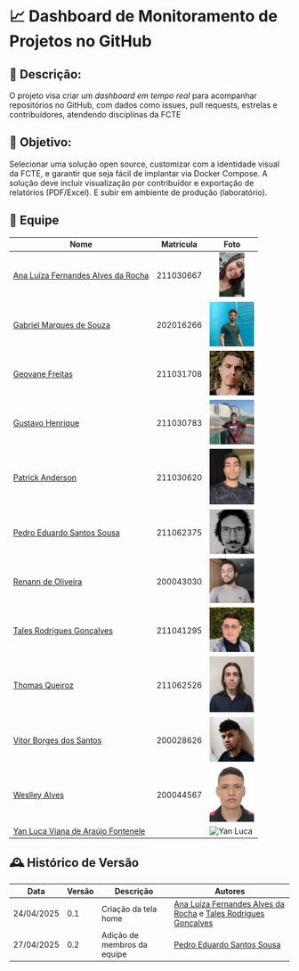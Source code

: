 # 📈 Dashboard de Monitoramento de Projetos no GitHub

## 📝 Descrição:
O projeto visa criar um *dashboard em tempo real* para acompanhar repositórios no GitHub, com dados como issues, pull requests, estrelas e contribuidores, atendendo disciplinas da FCTE 

## 🎯 Objetivo:
Selecionar uma solução open source, customizar com a identidade visual da FCTE, e garantir que seja fácil
de implantar via Docker Compose. A solução deve incluir visualização por contribuidor e
exportação de relatórios (PDF/Excel). E subir em ambiente de produção (laboratório).

## 👥 Equipe 
| Nome                                 | Matrícula | Foto                                                                 |
|--------------------------------------|-----------|----------------------------------------------------------------------|
| [Ana Luíza Fernandes Alves da Rocha](https://github.com/analufernanndess) | 211030667 |  <img src="assets/analufernanndess.png" alt="Ana Luiza" width="80">   |
| [Gabriel Marques de Souza](https://github.com/GabrielMS00)           | 202016266 |  <img src="assets/gabrielMarques.png" alt="gabrielMarques" width="80">  |
| [Geovane Freitas](https://github.com/GeovaneSFT)                     | 211031708 | <img src="assets/geovaneF.png" alt="geovaneF" width="80">  |
| [Gustavo Henrique](https://github.com/GustavoHenriqueRS)                     | 211030783 | <img src="assets/gustavo.jpeg" alt="gustavoHenrique" width="80">  |
| [Patrick Anderson](https://github.com/patrickacs)      | 211030620 | <img src="assets/patrick.jpg" alt="patrick" width="80">  |
| [Pedro Eduardo Santos Sousa](https://github.com/PedroEduardoSS)      | 211062375 | <img src="assets/pedroeduardo.jpeg" alt="pedroeduardo" width="80">  |
| [Renann de Oliveira](https://github.com/renannOgomes)                  | 200043030 | <img src="assets/renanOliveira.png" alt="renan Oliveira" width="80"> |
| [Tales Rodrigues Gonçalves](https://github.com/TalesRG)          | 211041295 | <img src="assets/talesRG.png" alt="talesRG" width="80">  |
| [Thomas Queiroz](https://github.com/thmasq)          | 211062526 | <img src="assets/thomas.jpg" alt="thomas" width="80">  |
| [Vitor Borges dos Santos](https://github.com/VitorB2002)             | 200028626 | <img src="assets/vitorBorges.png" alt="Vitor Borges" width="80">     |
| [Weslley Alves](https://github.com/weslley17w)             |  200044567 |<img src="assets/weslley.jpeg" alt="Weslley Alves" width="80">     |
| [Yan Luca Viana de Araújo Fontenele](https://github.com/yan-luca)             |           |<img src="assets/yanLuca.png" alt="Yan Luca" width="80">     |


## 🕰️ Histórico de Versão
| Data       | Versão | Descrição            | Autores                                                                                                                            |
|------------|--------|----------------------|------------------------------------------------------------------------------------------------------------------------------------|
| 24/04/2025 | 0.1    | Criação da tela home | [Ana Luíza Fernandes Alves da Rocha](https://github.com/analufernanndess) e [Tales Rodrigues Gonçalves](https://github.com/TalesRG)|
| 27/04/2025 | 0.2    | Adição de membros da equipe | [Pedro Eduardo Santos Sousa](https://github.com/PedroEduardoSS) |

